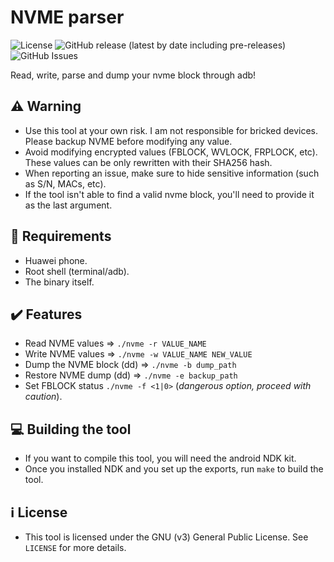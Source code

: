 # NVME parser
![License](https://img.shields.io/github/license/R0rt1z2/nvme-parser)
![GitHub release (latest by date including pre-releases)](https://img.shields.io/github/v/release/R0rt1z2/nvme-parser?include_prereleases)
![GitHub Issues](https://img.shields.io/bitbucket/issues-raw/R0rt1z2/AutomatedRoot?color=red)

Read, write, parse and dump your nvme block through adb!

## ⚠️ Warning
* Use this tool at your own risk. I am not responsible for bricked devices. Please backup NVME before modifying any value.
* Avoid modifying encrypted values ​​(FBLOCK, WVLOCK, FRPLOCK, etc). These values can be only rewritten with their SHA256 hash.
* When reporting an issue, make sure to hide sensitive information (such as S/N, MACs, etc).
* If the tool isn't able to find a valid nvme block, you'll need to provide it as the last argument.

## 📜 Requirements
* Huawei phone.
* Root shell (terminal/adb).
* The binary itself.

## ✔️ Features
* Read NVME values => `./nvme -r VALUE_NAME`
* Write NVME values => `./nvme -w VALUE_NAME NEW_VALUE`
* Dump the NVME block (dd) => `./nvme -b dump_path`
* Restore NVME dump (dd) => `./nvme -e backup_path`
* Set FBLOCK status `./nvme -f <1|0>` (_dangerous option, proceed with caution_).

## 💻 Building the tool
* If you want to compile this tool, you will need the android NDK kit.
* Once you installed NDK and you set up the exports, run `make` to build the tool.

## ℹ️ License
* This tool is licensed under the GNU (v3) General Public License. See `LICENSE` for more details.
